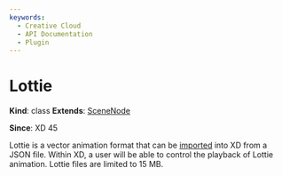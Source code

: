 ```yaml
---
keywords:
  - Creative Cloud
  - API Documentation
  - Plugin
---
```


# Lottie

**Kind**: class
**Extends**: [SceneNode](/develop/reference/SceneNode)

**Since**: XD 45

Lottie is a vector animation format that can be [imported](/develop/reference/application/#import) into XD from a JSON file.
Within XD, a user will be able to control the playback of Lottie animation. Lottie files are limited to 15 MB.
